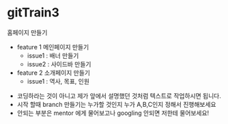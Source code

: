 # gitTrain3

홈페이지 만들기

- feature 1 메인페이지 만들기  
  - issue1 : 배너 만들기  
  - issue2 : 사이드바 만들기  
- feature 2 소개페이지 만들기  
  - issue1 : 역사, 목표, 인원  



* 코딩하라는 것이 아니고 제가 앞에서 설명했던 것처럼 텍스트로 작업하시면 됩니다.
* 시작 할때 branch 만들기는 누가할 것인지 누가 A,B,C인지 정해서 진행해보세요
* 안되는 부분은 mentor 에게 물어보고나 googling 안되면 저한테 물어보세요!
